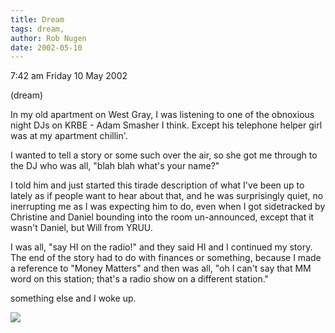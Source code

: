 ```yaml
---
title: Dream
tags: dream, 
author: Rob Nugen
date: 2002-05-10
---
```


<p class=date>7:42 am Friday 10 May 2002</p>

<p class=note>(dream)</p>

<p class=dream>In my old apartment on West Gray, I was listening to one of
the obnoxious night DJs on KRBE - Adam Smasher I think.  Except his
telephone helper girl was at my apartment chillin'.</p>

<p class=dream>I wanted to tell a story or some such over the air, so she
got me through to the DJ who was all, "blah blah what's your name?"</p>

<p class=dream>I told him and just started this tirade description of what
I've been up to lately as if people want to hear about that, and he was
surprisingly quiet, no inerrupting me as I was expecting him to do, even
when I got sidetracked by Christine and Daniel bounding into the room
un-announced, except that it wasn't Daniel, but Will from YRUU.</p>

<p class=dream>I was all, "say HI on the radio!" and they said HI and I
continued my story.  The end of the story had to do with finances or
something, because I made a reference to "Money Matters" and then was all,
"oh I can't say that MM word on this station; that's a radio show on a
different station."</p>

<p>something else and I woke up.</p>

<p><img src="/images/rob/wL-ROB.gif"/></p>
